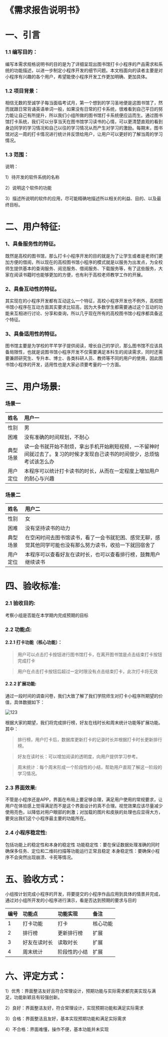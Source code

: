 # 《需求报告说明书》

# 一、引言

### 1.1 编写目的：


编写本需求规格说明书的目的是为了详细呈现出图书馆打卡小程序的产品需求和系统的功能描述，以进一步制定小程序开发的细节问题。本文档面向的读者主要是对小程序有兴趣的各个用户，希望能使小程序开发工作更加明确、更加具体。

### 1.2 项目背景：  

相信无数的至诚学子每当面临考试月，第一个想到的学习圣地便是这图书馆了，然而就跟日常背诵英语单词一般，如果没有日常的打卡系统，很难看到自己平日的努力能让自己有所提升，所以我们小组所做的图书馆打卡系统便应运而生。通过图书馆打卡系统，我们可以分享当天在图书馆学习读书的心情，可以更清楚直观的看到身边同学的学习情况和自己以往的学习情况从而产生对学习的激励。每期末，图书馆对这一周的打卡情况进行统计并反馈给用户，让用户可以更好的了解当周的学习情况。

### 1.3 范围：  

说明： 

1）待开发的软件系统的名称  

2）说明这个软件的功能  

3）描述所说明的软件的应用，尽可能精确地描述所以相关的利益、目的、以及最终目标。  

# 二、用户特征:  

### 1、具备服务性的特征。  

既然是高校的图书馆，那么打卡小程序开发的目的就是为了让学生或者是老师们更加方便的借阅，所以现在的高校图书馆小程序的模式就是以服务为出发点，为全校师生提供基本的查询服务、阅览服务、借阅服务、下载服务等，有了这些服务，大家在阅读书籍时也能够更加的方便，也有利于高校老师教学工作的开展。

### 2、具备互动性的特征。  

其实现在的小程序开发都有互动这么一个特征，高校小程序开发也不例外，高校图书馆小程序在互动方面其实要求比较高，因为大多数学生都需要通过这个互动的功能来互相进行讨论、分享和查询，所以几乎现在所有的高校图书馆小程序都具备这个特征。

### 3、具备适用性的特征。  

图书馆主要是为学校的芊芊学子提供阅读，增长自己的学识，那么图书馆不应该具备局限性，也就是说图书馆小程序开发不仅需要满足本科生的阅读需求，同时还需要兼顾研究生、专升本、博士、各类科研人员、教师等不同的用户的使用，因此图书馆小程序的开发，适用性也是大家必须要考量的一个方面。



# 三、用户场景:  

### 场景一  

| 姓名 | 用户一 | 
| :-----| :---- |
| 性别 | 男 | 
| 困难 | 没有准确的时间规划，不耐心 | 
| 典型场景 | 读一会书就开始不耐烦，拿出手机开始刷短视频，一不留神时间就过去了。复习的时候才发现自己读书的时间很少，总烦恼考试该怎么办 | 
| 用户定位 | 本程序可以统计打卡读书的时长，从而在一定程度上增加用户的耐心与兴趣 | 

### 场景二  

| 姓名 | 用户二 | 
| :-----| :---- |
| 性别 | 女 | 
| 困难 | 没有坚持读书的动力 | 
| 典型场景 | 在空闲时间去图书馆读书，看了一会书就犯困、感觉无聊，感觉其他同学可能也没有那么努力读书，收拾一下就回宿舍了 | 
| 用户定位 | 本程序可以查看好友在读时长，也可以查看排行榜，鼓舞用户继续读书 | 

# 四、验收标准:  

### 2.1 验收目的:

考察小组是否能在本学期内完成预期的目标

### 2.2 功能点:  

#### 2.2.1 打卡功能（核心功能）：  

> 用户可以点击打卡按钮进行图书馆打卡，在离开图书馆是点击结束打卡按钮完成打卡  

> 用户在点击打卡按钮后超过一定时限没有点击结束打卡，此次打卡将无效  

  
#### 2.2.2 扩展功能:  

通过一段时间的调查问卷，我们大致了解了我们学院师生对打卡小程序所期望的价值，具体数据如下：  

![123](https://user-images.githubusercontent.com/45071332/115142599-47bb3100-a075-11eb-8bb0-01ec2969f858.png)


根据大家的期望，我们将完成排行榜，好友在线时长和周末统计功能等扩展功能。其中：  

> 排行榜，用户打卡后，数据库更新打卡的记录时长并根据打卡时长更新排行榜。  
	
> 好友在读时长：可以增加阅读的透明度，向用户提供学习参考。  

> 周末统计：每个周末形成一个阶段性的小结，帮助用户直观了解这一阶段的学习情况。  



### 2.3 界面效果:  

不管是小程序还是APP，界面在布局上要足够合理，满足用户使用的常规要求，让用户在体验感上觉得满足而不是这个界面设计的真不合理。视觉效果应该尽量减少使用亮色，以降低对用户眼部的刺激；对加载的图片和皮肤的处理也应显得大方，要突出我们这个小程序最主要的功能所在。

### 2.4 小程序稳定性:  

包括功能上的稳定性和本身的稳定性
功能稳定性：要在保证数据处理准确的同时确保多任务、定位和二维码扫描等功能运行正常且稳定
本身稳定性：要确保小程序不会突然出现崩溃、卡死等情况。

# 五、验收方式：  

小组按计划完成小程序的开发，将要提交的小程序作品应用到具体的情景并完成，通过对小组所开发的小程序进行演示，看是否达到预期的要求与目的  

| 编号 | 功能点 | 功能实现 |备注 |
| :-----| :---- | :---- | :---- |
| 1 | 打卡功能 | 打卡 |核心功能 |
| 2 |排行榜  | 更新排行榜 |扩展|
| 3 | 好友在读时长 | 读取时长 |扩展 |
| 4 | 周末统计 | 阶段性的小结 |扩展 |

# 六、评定方式：

1）优秀：界面整洁友好且符合常理设计，预期功能与实际需求都完美实现与满足，功能新颖且有较强创新。  

2）良好：界面整洁友好，符合常理设计，实现预期功能和满足实际需求  

3）合格：界面整洁且友好，基本实现预期功能和满足实际需求  

4）不合格：界面难懂，操作不便，基本功能并未实现  
